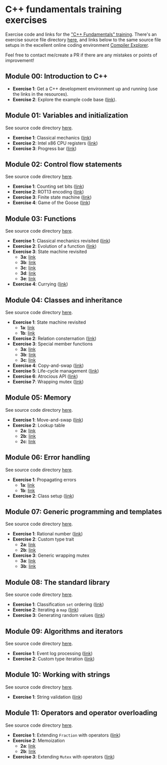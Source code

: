 # C++ fundamentals training exercises

Exercise code and links for the ["C++ Fundamentals" training](https://www.hightechinstitute.nl/courses/c-fundamentals/).
There's an exercise source file directory [here](code/), and links below to the same source file setups in the excellent online coding environment [Compiler Explorer](https://www.godbolt.org/).

Feel free to contact me/create a PR if there are any mistakes or points of improvement!

## Module 00: Introduction to C++

- **Exercise 1**: Get a C++ development environment up and running (use the links in the resources).
- **Exercise 2**: Explore the example code base ([link](https://github.com/krisvanrens/task-scheduler)).

## Module 01: Variables and initialization

See source code directory [here](code/module_01/).

- **Exercise 1**: Classical mechanics ([link](https://www.godbolt.org/z/PnazTcoYx))
- **Exercise 2**: Intel x86 CPU registers ([link](https://www.godbolt.org/z/x8vodadqb))
- **Exercise 3**: Progress bar ([link](https://www.godbolt.org/z/jMYPfT5T5))

## Module 02: Control flow statements

See source code directory [here](code/module_02/).

- **Exercise 1**: Counting set bits ([link](https://www.godbolt.org/z/Yj8M8W78o))
- **Exercise 2**: ROT13 encoding ([link](https://www.godbolt.org/z/bvMvzcaPz))
- **Exercise 3**: Finite state machine ([link](https://www.godbolt.org/z/aE93sh3cn))
- **Exercise 4**: Game of the Goose ([link](https://www.godbolt.org/z/Y4GcPMecP))

## Module 03: Functions

See source code directory [here](code/module_03/).

- **Exercise 1**: Classical mechanics revisited ([link](https://www.godbolt.org/z/nPhasraTc))
- **Exercise 2**: Evolution of a function ([link](https://www.godbolt.org/z/8Mr3afjG5))
- **Exercise 3**: State machine revisited
  - **3a**: [link](https://www.godbolt.org/z/5v5c4ncW3)
  - **3b**: [link](https://www.godbolt.org/z/YEMnr5Y3f)
  - **3c**: [link](https://www.godbolt.org/z/3aW51ndET)
  - **3d**: [link](https://www.godbolt.org/z/bxM78Mx8n)
  - **3e**: [link](https://www.godbolt.org/z/7h9r1qWcc)
- **Exercise 4**: Currying ([link](https://www.godbolt.org/z/8qWKEE6G6))

## Module 04: Classes and inheritance

See source code directory [here](code/module_04/).

- **Exercise 1**: State machine revisited
  - **1a**: [link](https://www.godbolt.org/z/T59G7nTjz)
  - **1b**: [link](https://www.godbolt.org/z/TEGhsYqe9)
- **Exercise 2**: Relation consternation ([link](https://www.godbolt.org/z/cvT71G3hc))
- **Exercise 3**: Special member functions
  - **3a**: [link](https://www.godbolt.org/z/W55xPbGW3)
  - **3b**: [link](https://www.godbolt.org/z/5Ynza4zeM)
  - **3c**: [link](https://www.godbolt.org/z/WsjT6Tfna)
- **Exercise 4**: Copy-and-swap ([link](https://www.godbolt.org/z/GK61rExPc))
- **Exercise 5**: Life-cycle management ([link](https://www.godbolt.org/z/1dP5chKvM))
- **Exercise 6**: Atrocious API ([link](https://www.godbolt.org/z/3YMvTW1b1))
- **Exercise 7**: Wrapping mutex ([link](https://www.godbolt.org/z/hcc3ovWsj))

## Module 05: Memory

See source code directory [here](code/module_05/).

- **Exercise 1**: Move-and-swap ([link](https://www.godbolt.org/z/aq7anGfM7))
- **Exercise 2**: Lookup table
  - **2a**: [link](https://www.godbolt.org/z/M9Kv8f8zx)
  - **2b**: [link](https://www.godbolt.org/z/hbTezY4nK)
  - **2c**: [link](https://www.godbolt.org/z/ccfsP78oY)

## Module 06: Error handling

See source code directory [here](code/module_06/).

- **Exercise 1**: Propagating errors
  - **1a**: [link](https://www.godbolt.org/z/6Mjq1PW5a)
  - **1b**: [link](https://www.godbolt.org/z/edcManKh1)
- **Exercise 2**: Class setup ([link](https://www.godbolt.org/z/sqErKd4aT))

## Module 07: Generic programming and templates

See source code directory [here](code/module_07/).

- **Exercise 1**: Rational number ([link](https://www.godbolt.org/z/hh9GcYjfj))
- **Exercise 2**: Custom type trait
  - **2a**: [link](https://www.godbolt.org/z/dd8q86zMr)
  - **2b**: [link](https://www.godbolt.org/z/cfGfdjzrh)
- **Exercise 3**: Generic wrapping mutex
  - **3a**: [link](https://www.godbolt.org/z/19feG9f9r)
  - **3b**: [link](https://www.godbolt.org/z/GvjEzPsrx)

## Module 08: The standard library

See source code directory [here](code/module_08/).

- **Exercise 1**: Classification `set` ordering ([link](https://www.godbolt.org/z/89Tf9KK5v))
- **Exercise 2**: Iterating a `map` ([link](https://www.godbolt.org/z/xj8W7v8fY))
- **Exercise 3**: Generating random values ([link](https://www.godbolt.org/z/KKbGn3bKh))

## Module 09: Algorithms and iterators

See source code directory [here](code/module_09/).

- **Exercise 1**: Event log processing ([link](https://www.godbolt.org/z/G94Tv4jdT))
- **Exercise 2**: Custom type iteration ([link](https://www.godbolt.org/z/14e61ozaa))

## Module 10: Working with strings

See source code directory [here](code/module_10/).

- **Exercise 1**: String validation ([link](https://www.godbolt.org/z/69fG91haz))

## Module 11: Operators and operator overloading

See source code directory [here](code/module_11/).

- **Exercise 1**: Extending `Fraction` with operators ([link](https://www.godbolt.org/z/19xqWjGjs))
- **Exercise 2**: Memoization
  - **2a**: [link](https://www.godbolt.org/z/3GaearjYY)
  - **2b**: [link](https://www.godbolt.org/z/1hPqoTW3z)
- **Exercise 3**: Extending `Mutex` with operators ([link](https://www.godbolt.org/z/hvesKnTf4))
